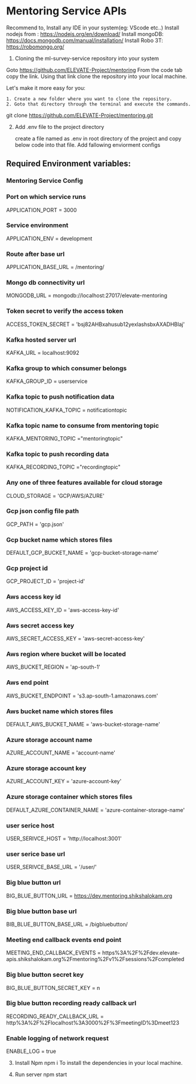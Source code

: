 # Mentoring Service APIs

Recommend to,
Install any IDE in your system(eg: VScode etc..)
Install nodejs from : https://nodejs.org/en/download/
Install mongoDB: https://docs.mongodb.com/manual/installation/
Install Robo 3T: ​​https://robomongo.org/


1. Cloning the ml-survey-service repository into your system

Goto https://github.com/ELEVATE-Project/mentoring From the code tab copy the link. Using that link clone the repository into your local machine.

Let's make it more easy for you:

    1. Create a new folder where you want to clone the repository.
    2. Goto that directory through the terminal and execute the commands.

git clone https://github.com/ELEVATE-Project/mentoring.git


2. Add .env file to the project directory

    create  a file named as .env in root directory of the project and copy below code into that file.
    Add fallowing enviorment configs 

## Required Environment variables:

### Mentoring Service Config


### Port on which service runs
APPLICATION_PORT = 3000  

### Service environment
APPLICATION_ENV = development

### Route after base url
APPLICATION_BASE_URL = /mentoring/                                                  

### Mongo db connectivity url
MONGODB_URL = mongodb://localhost:27017/elevate-mentoring                            

### Token secret to verify the access token
ACCESS_TOKEN_SECRET = 'bsj82AHBxahusub12yexlashsbxAXADHBlaj'

### Kafka hosted server url
KAFKA_URL = localhost:9092

### Kafka group to which consumer belongs
KAFKA_GROUP_ID = userservice

### Kafka topic to push notification data
NOTIFICATION_KAFKA_TOPIC = notificationtopic

### Kafka topic name to consume from mentoring topic
KAFKA_MENTORING_TOPIC ="mentoringtopic"

### Kafka topic to push recording data
KAFKA_RECORDING_TOPIC ="recordingtopic"

### Any one of three features available for cloud storage
CLOUD_STORAGE = 'GCP/AWS/AZURE'

### Gcp json config file path
GCP_PATH = 'gcp.json'

### Gcp bucket name which stores files
DEFAULT_GCP_BUCKET_NAME = 'gcp-bucket-storage-name'

### Gcp project id
GCP_PROJECT_ID = 'project-id'

### Aws access key id
AWS_ACCESS_KEY_ID = 'aws-access-key-id'

### Aws secret access key
AWS_SECRET_ACCESS_KEY = 'aws-secret-access-key'

### Aws region where bucket will be located
AWS_BUCKET_REGION = 'ap-south-1'

### Aws end point
AWS_BUCKET_ENDPOINT = 's3.ap-south-1.amazonaws.com'

### Aws bucket name which stores files
DEFAULT_AWS_BUCKET_NAME = 'aws-bucket-storage-name'

### Azure storage account name
AZURE_ACCOUNT_NAME = 'account-name'

### Azure storage account key
AZURE_ACCOUNT_KEY = 'azure-account-key'

### Azure storage container which stores files
DEFAULT_AZURE_CONTAINER_NAME = 'azure-container-storage-name'

### user serice host
USER_SERIVCE_HOST = 'http://localhost:3001'                                          

### user serice base url
USER_SERIVCE_BASE_URL = '/user/'

### Big blue button url
BIG_BLUE_BUTTON_URL = https://dev.mentoring.shikshalokam.org

### Big blue button base url
BIB_BLUE_BUTTON_BASE_URL = /bigbluebutton/

### Meeting end callback events end point
MEETING_END_CALLBACK_EVENTS = https%3A%2F%2Fdev.elevate-apis.shikshalokam.org%2Fmentoring%2Fv1%2Fsessions%2Fcompleted

### Big blue button secret key
BIG_BLUE_BUTTON_SECRET_KEY = n                                                      

### Big blue button recording ready callback url 
RECORDING_READY_CALLBACK_URL = http%3A%2F%2Flocalhost%3A3000%2F%3FmeetingID%3Dmeet123

### Enable logging of network request
ENABLE_LOG = true



3. Install Npm
	npm i
    To install the dependencies in your local machine.

4. Run server
	npm start
